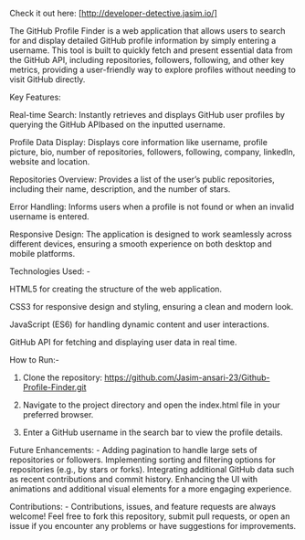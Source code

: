 Check it out here: [http://developer-detective.jasim.io/]

The GitHub Profile Finder is a web application that allows users to search for and display detailed GitHub profile information by simply entering a username. This tool is built to quickly fetch and present essential data from the GitHub API, including repositories, followers, following, and other key metrics, providing a user-friendly way to explore profiles without needing to visit GitHub directly.

Key Features:

Real-time Search: Instantly retrieves and displays GitHub user profiles by querying the GitHub APIbased on the inputted username.

Profile Data Display: Displays core information like username, profile picture, bio, number of repositories, followers, following, company, linkedIn, website and location.

Repositories Overview: Provides a list of the user’s public repositories, including their name, description, and the number of stars.

Error Handling: Informs users when a profile is not found or when an invalid username is entered.

Responsive Design: The application is designed to work seamlessly across different devices, ensuring a smooth experience on both desktop and mobile platforms.

Technologies Used: -

HTML5 for creating the structure of the web application.

CSS3 for responsive design and styling, ensuring a clean and modern look.

JavaScript (ES6) for handling dynamic content and user interactions.

GitHub API for fetching and displaying user data in real time.

How to Run:-
1. Clone the repository:
   https://github.com/Jasim-ansari-23/Github-Profile-Finder.git

2. Navigate to the project directory and open the index.html file in your preferred browser.
3. Enter a GitHub username in the search bar to view the profile details.

Future Enhancements: -
Adding pagination to handle large sets of repositories or followers.
Implementing sorting and filtering options for repositories (e.g., by stars or forks).
Integrating additional GitHub data such as recent contributions and commit history.
Enhancing the UI with animations and additional visual elements for a more engaging experience.

Contributions: -
Contributions, issues, and feature requests are always welcome! Feel free to fork this repository, submit pull requests, or open an issue if you encounter any problems or have suggestions for improvements.
